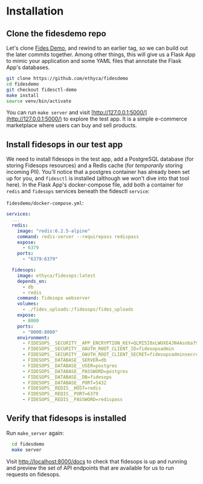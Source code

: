 # Installation

## Clone the fidesdemo repo

Let's clone [Fides Demo](https://github.com/ethyca/fidesdemo), and rewind to an earlier tag, so we can build out 
the later commits together. Among other things, this will give us a Flask App to 
mimic your application and some YAML files that annotate the Flask App's databases. 
```bash
git clone https://github.com/ethyca/fidesdemo
cd fidesdemo
git checkout fidesctl-demo
make install
source venv/bin/activate
```

You can run `make server` and visit [http://127.0.0.1:5000/](http://127.0.0.1:5000/) to explore the test app. It is a simple e-commerce 
marketplace where users can buy and sell products. 


## Install fidesops in our test app

We need to install fidesops in the test app, add a PostgreSQL database (for storing Fidesops resources)
and a Redis cache (for *temporarily* storing incoming PII). You'll notice that a postgres container has already been set 
up for you, and `fidesctl` is installed (although we won't dive into that tool here). In the Flask App's docker-compose file, 
add both a container for `redis` and `fidesops` services beneath the fidesctl `service`:


`fidesdemo/docker-compose.yml`:
```yaml
services:
  ...
  redis:
    image: "redis:6.2.5-alpine"
    command: redis-server --requirepass redispass
    expose:
      - 6379
    ports:
      - "6379:6379"

  fidesops:
    image: ethyca/fidesops:latest
    depends_on:
      - db
      - redis
    command: fidesops webserver
    volumes:
      - ./fides_uploads:/fidesops/fides_uploads
    expose:
      - 8000
    ports:
      - "8000:8080"
    environment:
      - FIDESOPS__SECURITY__APP_ENCRYPTION_KEY=QLMI5I0xLWUXE4JN4Asnba79JiBHWWM3
      - FIDESOPS__SECURITY__OAUTH_ROOT_CLIENT_ID=fidesopsadmin
      - FIDESOPS__SECURITY__OAUTH_ROOT_CLIENT_SECRET=fidesopsadminsecret
      - FIDESOPS__DATABASE__SERVER=db
      - FIDESOPS__DATABASE__USER=postgres
      - FIDESOPS__DATABASE__PASSWORD=postgres
      - FIDESOPS__DATABASE__DB=fidesops
      - FIDESOPS__DATABASE__PORT=5432
      - FIDESOPS__REDIS__HOST=redis
      - FIDESOPS__REDIS__PORT=6379
      - FIDESOPS__REDIS__PASSWORD=redispass
```

## Verify that fidesops is installed

Run `make_server` again:
```bash
  cd fidesdemo
  make server
```

Visit [http://localhost:8000/docs](http://localhost:8000/docs) to check that fidesops is up and running and preview the set of API endpoints 
that are available for us to run requests on fidesops.